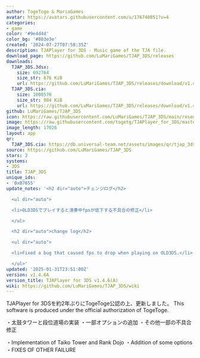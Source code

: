 ```yaml
---
author: TogeToge & MarioGames
avatar: https://avatars.githubusercontent.com/u/176740851?v=4
categories:
- game
color: '#9e4d4d'
color_bg: '#803e3e'
created: '2024-07-27T07:58:35Z'
description: TJAPlayer for 3DS - Music game of the TJA file.
download_page: https://github.com/LuMariGames/TJAP_3DS/releases
downloads:
  TJAP_3DS.3dsx:
    size: 692764
    size_str: 676 KiB
    url: https://github.com/LuMariGames/TJAP_3DS/releases/download/v1.4.6A/TJAP_3DS.3dsx
  TJAP_3DS.cia:
    size: 1008576
    size_str: 984 KiB
    url: https://github.com/LuMariGames/TJAP_3DS/releases/download/v1.4.6A/TJAP_3DS.cia
github: LuMariGames/TJAP_3DS
icon: https://raw.githubusercontent.com/LuMariGames/TJAP_3DS/main/resource/icon.png
image: https://raw.githubusercontent.com/togetg/TJAPlayer_for_3DS/master/resource/banner.png
image_length: 17026
layout: app
qr:
  TJAP_3DS.cia: https://db.universal-team.net/assets/images/qr/tjap_3ds-cia.png
source: https://github.com/LuMariGames/TJAP_3DS
stars: 2
systems:
- 3DS
title: TJAP_3DS
unique_ids:
- '0xB7655'
update_notes: '<h2 dir="auto">チェンジログ</h2>

  <ul dir="auto">

  <li>OLD3DSでプレイすると演奏中fpsが低下する不具合の修正</li>

  </ul>

  <h2 dir="auto">change log</h2>

  <ul dir="auto">

  <li>Fixed a bug that caused fps to drop when playing on OLD3DS.</li>

  </ul>'
updated: '2025-01-31T23:51:00Z'
version: v1.4.6A
version_title: TJAPlayer for 3DS v1.4.6(A)
wiki: https://github.com/LuMariGames/TJAP_3DS/wiki
---
```

TJAPlayer for 3DSを約2年ぶりにTogeToge公認の上、更新しました。
This software is produced under the official authorization of TogeToge.

・太鼓タワーと段位道場の実装
・一部オプションの追加
・その他一部の不具合修正

・Implementation of Taiko Tower and Rank Dojo
・Addition of some options
・FIXES OF OTHER FAILURE